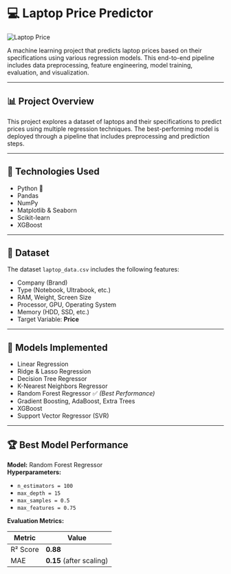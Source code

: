 # 💻 Laptop Price Predictor

![Laptop Price](https://img.freepik.com/free-photo/woman-checking-out-free-design-resources-website_53876-138963.jpg?t=st=1743318618~exp=1743322218~hmac=c5fb2afaf736acf1e416160c7cda14c1b68f3535c51945fc8e8b29c00c999bfd&w=826)

A machine learning project that predicts laptop prices based on their specifications using various regression models. This end-to-end pipeline includes data preprocessing, feature engineering, model training, evaluation, and visualization.

---

## 📊 Project Overview

This project explores a dataset of laptops and their specifications to predict prices using multiple regression techniques. The best-performing model is deployed through a pipeline that includes preprocessing and prediction steps.

---

## 🔧 Technologies Used

- Python 🐍
- Pandas
- NumPy
- Matplotlib & Seaborn
- Scikit-learn
- XGBoost

---

## 📁 Dataset

The dataset `laptop_data.csv` includes the following features:

- Company (Brand)
- Type (Notebook, Ultrabook, etc.)
- RAM, Weight, Screen Size
- Processor, GPU, Operating System
- Memory (HDD, SSD, etc.)
- Target Variable: **Price**

---

## 🧪 Models Implemented

- Linear Regression
- Ridge & Lasso Regression
- Decision Tree Regressor
- K-Nearest Neighbors Regressor
- Random Forest Regressor ✅ *(Best Performance)*
- Gradient Boosting, AdaBoost, Extra Trees
- XGBoost
- Support Vector Regressor (SVR)

---

## 🏆 Best Model Performance

**Model:** Random Forest Regressor  
**Hyperparameters:**  
- `n_estimators = 100`  
- `max_depth = 15`  
- `max_samples = 0.5`  
- `max_features = 0.75`  

**Evaluation Metrics:**

| Metric | Value |
|--------|-------|
| R² Score | **0.88** |
| MAE | **0.15** (after scaling) |

